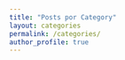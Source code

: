 ```yaml
---
title: "Posts por Category"
layout: categories
permalink: /categories/
author_profile: true
---
```

